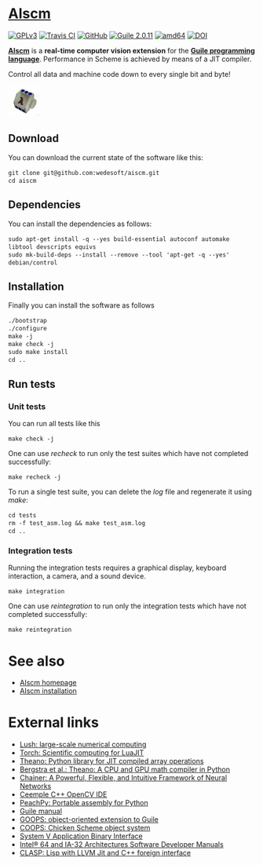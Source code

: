# [AIscm][1]

[![GPLv3](https://img.shields.io/github/license/wedesoft/aiscm.png)](https://www.gnu.org/copyleft/gpl.html) [![Travis CI](https://travis-ci.org/wedesoft/aiscm.png?branch=master)](https://travis-ci.org/wedesoft/aiscm) [![GitHub](https://img.shields.io/github/release/wedesoft/aiscm.png)](https://github.com/wedesoft/aiscm/releases) [![Guile 2.0.11](http://img.shields.io/badge/Guile-2.0.11-yellow.png)](http://www.gnu.org/software/guile) [![amd64](http://img.shields.io/badge/architecture-amd64-lightgrey.png)](https://en.wikipedia.org/wiki/X86-64) [![DOI](https://zenodo.org/badge/doi/10.5281/zenodo.61752.svg)](http://dx.doi.org/10.5281/zenodo.61752)

[**AIscm**][1] is a **real-time computer vision extension** for the [**Guile programming language**][2].
Performance in Scheme is achieved by means of a JIT compiler.

Control all data and machine code down to every single bit and byte!

![](doc/aiscm.gif "AIscm")

## Download

You can download the current state of the software like this:

```Shell
git clone git@github.com:wedesoft/aiscm.git
cd aiscm
```

## Dependencies

You can install the dependencies as follows:

```Shell
sudo apt-get install -q --yes build-essential autoconf automake libtool devscripts equivs
sudo mk-build-deps --install --remove --tool 'apt-get -q --yes' debian/control
```

## Installation

Finally you can install the software as follows

```Shell
./bootstrap
./configure
make -j
make check -j
sudo make install
cd ..
```

## Run tests

### Unit tests

You can run all tests like this

```Shell
make check -j
```

One can use *recheck* to run only the test suites which have not completed successfully:

```Shell
make recheck -j
```

To run a single test suite, you can delete the *log* file and regenerate it using *make*:

```Shell
cd tests
rm -f test_asm.log && make test_asm.log
cd ..
```

### Integration tests

Running the integration tests requires a graphical display, keyboard interaction, a camera, and a sound device.

```Shell
make integration
```

One can use *reintegration* to run only the integration tests which have not completed successfully:

```Shell
make reintegration
```

# See also

* [AIscm homepage][1]
* [AIscm installation][6]

# External links

* [Lush: large-scale numerical computing](http://lush.sourceforge.net/)
* [Torch: Scientific computing for LuaJIT](http://torch.ch/)
* [Theano: Python library for JIT compiled array operations](http://deeplearning.net/software/theano/)
* [Bergstra et al.: Theano: A CPU and GPU math compiler in Python][5]
* [Chainer: A Powerful, Flexible, and Intuitive Framework of Neural Networks](http://chainer.org/)
* [Ceemple C++ OpenCV IDE](http://www.ceemple.com/)
* [PeachPy: Portable assembly for Python](https://github.com/Maratyszcza/PeachPy)
* [Guile manual](http://www.gnu.org/software/guile/manual/)
* [GOOPS: object-oriented extension to Guile](https://www.gnu.org/software/goops/)
* [COOPS: Chicken Scheme object system](http://wiki.call-cc.org/eggref/4/coops)
* [System V Application Binary Interface](http://www.x86-64.org/documentation/abi.pdf)
* [Intel® 64 and IA-32 Architectures Software Developer Manuals](http://www.intel.com/content/www/us/en/processors/architectures-software-developer-manuals.html)
* [CLASP: Lisp with LLVM Jit and C++ foreign interface](https://github.com/drmeister/clasp)

[1]: http://wedesoft.github.io/aiscm/ "AIscm"
[2]: http://www.gnu.org/software/guile/ "Guile programming language"
[3]: http://software.opensuse.org/download.html?project=home%3Awedesoft&package=aiscm "AIscm Debian package"
[4]: https://github.com/wedesoft/aiscm/releases "AIscm source releases"
[5]: http://www.iro.umontreal.ca/~lisa/pointeurs/theano_scipy2010.pdf "Theano paper"
[6]: http://wedesoft.github.io/aiscm/installation.html "AIscm installation"
